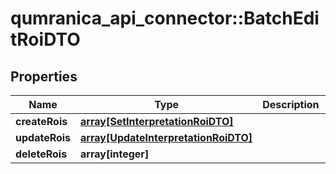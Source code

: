 # qumranica_api_connector::BatchEditRoiDTO

## Properties
Name | Type | Description | Notes
------------ | ------------- | ------------- | -------------
**createRois** | [**array[SetInterpretationRoiDTO]**](SetInterpretationRoiDTO.md) |  | [optional] 
**updateRois** | [**array[UpdateInterpretationRoiDTO]**](UpdateInterpretationRoiDTO.md) |  | [optional] 
**deleteRois** | **array[integer]** |  | [optional] 


